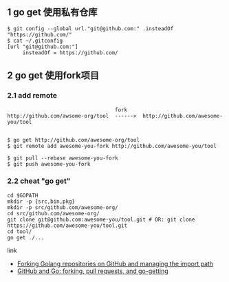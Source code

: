 ## 1 go get 使用私有仓库
	
	$ git config --global url."git@github.com:" .insteadOf "https://github.com/"
	$ cat ~/.gitconfig
	[url "git@github.com:"]
	     insteadOf = https://github.com/
	     
	     
## 2 go get 使用fork项目

### 2.1 add remote
                                       fork
	http://github.com/awsome-org/tool  ------>  http://github.com/awesome-you/tool
	
	
	$ go get http://github.com/awesome-org/tool
	$ git remote add awesome-you-fork http://github.com/awesome-you/tool
	
	$ git pull --rebase awesome-you-fork
	$ git push awesome-you-fork
	
### 2.2 cheat "go get"

	cd $GOPATH
	mkdir -p {src,bin,pkg}
	mkdir -p src/github.com/awesome-org/
	cd src/github.com/awesome-org/
	git clone git@github.com:awesome-you/tool.git # OR: git clone https://github.com/awesome-you/tool.git
	cd tool/
	go get ./...
	
	
link 

* [Forking Golang repositories on GitHub and managing the import path](http://code.openark.org/blog/development/forking-golang-repositories-on-github-and-managing-the-import-path)
* [GitHub and Go: forking, pull requests, and go-getting](http://blog.campoy.cat/2014/03/github-and-go-forking-pull-requests-and.html)